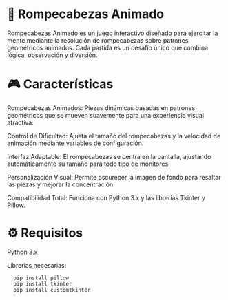 # 🧩 Rompecabezas Animado

Rompecabezas Animado es un juego interactivo diseñado para ejercitar la mente mediante la resolución de rompecabezas sobre patrones geométricos animados. Cada partida es un desafío único que combina lógica, observación y diversión.

# 🎮 Características

Rompecabezas Animados: Piezas dinámicas basadas en patrones geométricos que se mueven suavemente para una experiencia visual atractiva.

Control de Dificultad: Ajusta el tamaño del rompecabezas y la velocidad de animación mediante variables de configuración.

Interfaz Adaptable: El rompecabezas se centra en la pantalla, ajustando automáticamente su tamaño para todo tipo de monitores.

Personalización Visual: Permite oscurecer la imagen de fondo para resaltar las piezas y mejorar la concentración.

Compatibilidad Total: Funciona con Python 3.x y las librerías Tkinter y Pillow.

# ⚙️ Requisitos

Python 3.x

Librerías necesarias:

``` 
  pip install pillow
  pip install tkinter
  pip install customtkinter

```
